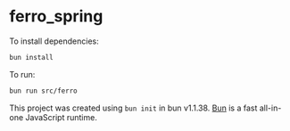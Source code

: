 # ferro_spring

To install dependencies:

```bash
bun install
```

To run:

```bash
bun run src/ferro
```

This project was created using `bun init` in bun v1.1.38. [Bun](https://bun.sh) is a fast all-in-one JavaScript runtime.
